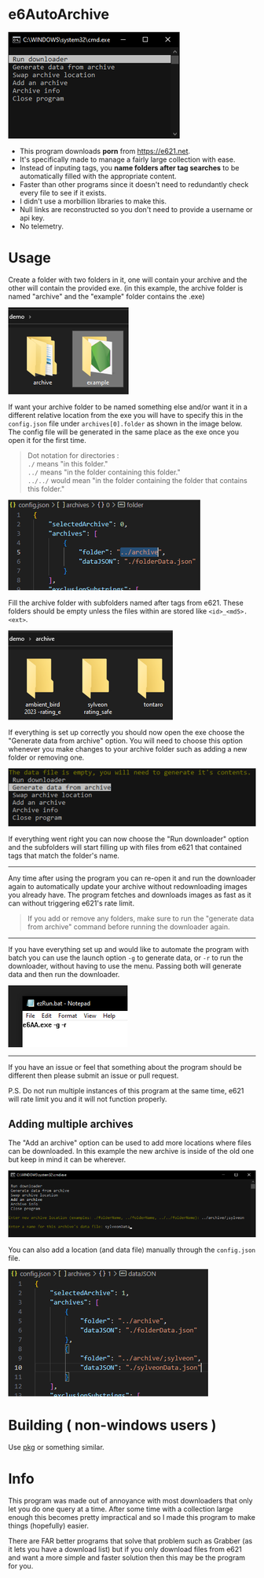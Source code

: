 # e6AutoArchive

![Screenshot](images/image.png)

- This program downloads **porn** from https://e621.net.
- It's specifically made to manage a fairly large collection with ease.
- Instead of inputing tags, you **name folders after tag searches** to be automatically filled with the appropriate content.
- Faster than other programs since it doesn't need to redundantly check every file to see if it exists.
- I didn't use a morbillion libraries to make this.
- Null links are reconstructed so you don't need to provide a username or api key.
- No telemetry.

# Usage

Create a folder with two folders in it, one will contain your archive and the other will contain the provided exe. (in this example, the archive folder is named "archive" and the "example" folder contains the .exe)

![Screenshot](images/Pasted%20image%2020230530172105.png)


If want your archive folder to be named something else and/or want it in a different relative location from the exe you will have to specify this in the `config.json` file under `archives[0].folder` as shown in the image below. The config file will be generated in the same place as the exe once you open it for the first time.

> Dot notation for directories :  
`./` means "in this folder."  
`../` means "in the folder containing this folder."  
`../../` would mean "in the folder containing the folder that contains this folder."

![Screenshot](images/editLocationExample.png)


Fill the archive folder with subfolders named after tags from e621. These folders should be empty unless the files within are stored like `<id>_<md5>.<ext>`.

![Screenshot](images/Pasted%20image%2020230530171713.png)


If everything is set up correctly you should now open the exe choose the "Generate data from archive" option. You will need to choose this option whenever you make changes to your archive folder such as adding a new folder or removing one.

![Screenshot](images/Pasted%20image%2020230618220839.png)


If everything went right you can now choose the "Run downloader" option and the subfolders will start filling up with files from e621 that contained tags that match the folder's name.

---

Any time after using the program you can re-open it and run the downloader again to automatically update your archive without redownloading images you already have.
The program fetches and downloads images as fast as it can without triggering e621's rate limit.

> If you add or remove any folders, make sure to run the "generate data from archive" command before running the downloader again.

---

If you have everything set up and would like to automate the program with batch you can use the launch option `-g` to generate data, or `-r` to run the downloader, without having to use the menu. Passing both will generate data and then run the downloader.

![Screenshot](images/batchExample.png)

---

If you have an issue or feel that something about the program should be different then please submit an issue or pull request.

P.S. Do not run multiple instances of this program at the same time, e621 will rate limit you and it will not function properly.

## Adding multiple archives

The "Add an archive" option can be used to add more locations where files can be downloaded. In this example the new archive is inside of the old one but keep in mind it can be wherever.

![Screenshot](images/appendExample.png)


You can also add a location (and data file) manually through the `config.json` file.

![Screenshot](images/Pasted%20image%2020230618215722.png)


# Building ( non-windows users )

Use [pkg](https://www.npmjs.com/package/pkg) or something similar.


# Info

This program was made out of annoyance with most downloaders that only let you do one query at a time. After some time with a collection large enough this becomes pretty impractical and so I made this program to make things (hopefully) easier.

There are FAR better programs that solve that problem such as Grabber (as it lets you have a download list) but if you only download files from e621 and want a more simple and faster solution then this may be the program for you.
